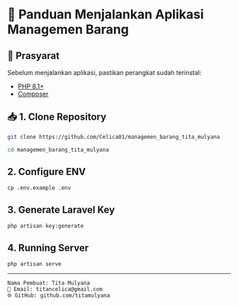 # 🚀 Panduan Menjalankan Aplikasi Managemen Barang

## 📝 Prasyarat
Sebelum menjalankan aplikasi, pastikan perangkat sudah terinstal:
- [PHP 8.1+](https://www.php.net/)
- [Composer](https://getcomposer.org/)
## 📥 1. Clone Repository
```sh
git clone https://github.com/Celica01/managemen_barang_tita_mulyana

cd managemen_barang_tita_mulyana
```

## 2. Configure ENV
```
cp .env.example .env
```
## 3. Generate Laravel Key
```
php artisan key:generate
```
## 4. Running Server
```
php artisan serve
```

----------------------------------------------------------------



```
Nama Pembuat: Tita Mulyana
📧 Email: titancelica@gmail.com
🌐 GitHub: github.com/titamulyana